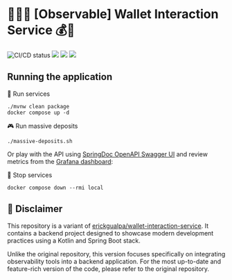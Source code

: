 # 🧙‍♂️🔎 [Observable] Wallet Interaction Service 💰💸

![CI/CD status](https://github.com/erickgualpa/observable-wallet-interaction-service/actions/workflows/maven.yml/badge.svg)
[![](https://img.shields.io/badge/Spring%20Boot%20Version-3.3.4-blue)](/pom.xml)
[![](https://img.shields.io/badge/Java%20Version-21-blue)](/pom.xml)
[![](https://img.shields.io/badge/Kotlin%20Version-2.0.0-blue)](/pom.xml)

## Running the application

🚀 Run services
<br>

```shell script
./mvnw clean package
docker compose up -d
```

🎮 Run massive deposits
<br>

```shell script
./massive-deposits.sh
```

Or play with the API using [SpringDoc OpenAPI Swagger UI](http://localhost:8080/swagger-ui/index.html) and review
metrics
from
the [Grafana dashboard](http://localhost:3000/d/da840768-d79b-46c5-8c09-95bb9e2a148b/wallet-interaction-service?orgId=1&refresh=5s):

🌃 Stop services
<br>

```shell script
docker compose down --rmi local
```

## 📣 Disclaimer

This repository is a variant
of [erickgualpa/wallet-interaction-service](https://github.com/erickgualpa/wallet-interaction-service). It contains a
backend project designed to showcase modern development practices using a Kotlin and Spring Boot stack.

Unlike the original repository, this version focuses specifically on integrating observability tools into a backend
application. For the most up-to-date and feature-rich version of the code, please refer to the original repository.